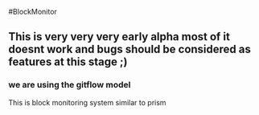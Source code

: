 #BlockMonitor
## This is very very very early alpha most of it doesnt work and bugs should be considered as features at this stage ;)
### we are using the gitflow model
This is block monitoring system similar to prism
